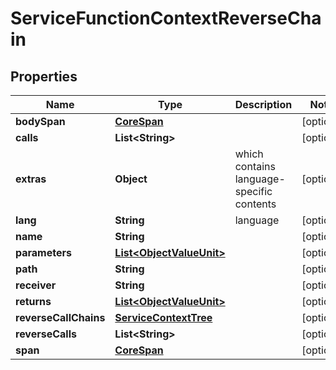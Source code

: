 

# ServiceFunctionContextReverseChain


## Properties

| Name | Type | Description | Notes |
|------------ | ------------- | ------------- | -------------|
|**bodySpan** | [**CoreSpan**](CoreSpan.md) |  |  [optional] |
|**calls** | **List&lt;String&gt;** |  |  [optional] |
|**extras** | **Object** | which contains language-specific contents |  [optional] |
|**lang** | **String** | language |  [optional] |
|**name** | **String** |  |  [optional] |
|**parameters** | [**List&lt;ObjectValueUnit&gt;**](ObjectValueUnit.md) |  |  [optional] |
|**path** | **String** |  |  [optional] |
|**receiver** | **String** |  |  [optional] |
|**returns** | [**List&lt;ObjectValueUnit&gt;**](ObjectValueUnit.md) |  |  [optional] |
|**reverseCallChains** | [**ServiceContextTree**](ServiceContextTree.md) |  |  [optional] |
|**reverseCalls** | **List&lt;String&gt;** |  |  [optional] |
|**span** | [**CoreSpan**](CoreSpan.md) |  |  [optional] |



